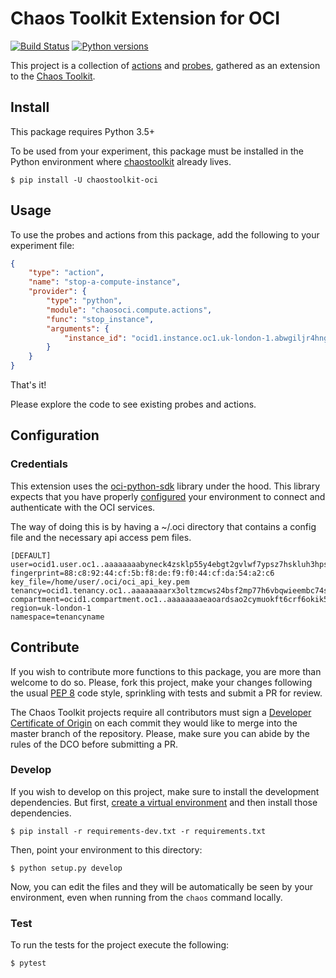 # Chaos Toolkit Extension for OCI

[![Build Status](https://travis-ci.org/chaostoolkit-incubator/chaostoolkit-oci.svg?branch=master)](https://travis-ci.org/chaostoolkit-incubator/chaostoolkit-oci)
[![Python versions](https://img.shields.io/pypi/pyversions/chaostoolkit-oci.svg)](https://www.python.org/)

This project is a collection of [actions][] and [probes][], gathered as an
extension to the [Chaos Toolkit][chaostoolkit].

[actions]: http://chaostoolkit.org/reference/api/experiment/#action
[probes]: http://chaostoolkit.org/reference/api/experiment/#probe
[chaostoolkit]: http://chaostoolkit.org

## Install

This package requires Python 3.5+

To be used from your experiment, this package must be installed in the Python
environment where [chaostoolkit][] already lives.

```
$ pip install -U chaostoolkit-oci
```

## Usage

To use the probes and actions from this package, add the following to your
experiment file:

```json
{
    "type": "action",
    "name": "stop-a-compute-instance",
    "provider": {
        "type": "python",
        "module": "chaosoci.compute.actions",
        "func": "stop_instance",
        "arguments": {
            "instance_id": "ocid1.instance.oc1.uk-london-1.abwgiljr4hngf7ktirgpp4ebl3w7fdarvhe6if4tu4r7y4fh3tsde7vbm5lq"
        }
    }
}
```

That's it!

Please explore the code to see existing probes and actions.

## Configuration

### Credentials

This extension uses the [oci-python-sdk][] library under the hood. This library expects
that you have properly [configured][creds] your environment to connect and
authenticate with the OCI services.

[oci-python-sdk]: https://github.com/oracle/oci-python-sdk
[creds]: https://docs.cloud.oracle.com/iaas/Content/API/Concepts/apisigningkey.htm

The way of doing this is by having a ~/.oci directory that contains a config file 
and the necessary api access pem files.

```
[DEFAULT]
user=ocid1.user.oc1..aaaaaaaabyneck4zsklp55y4ebgt2gvlwf7ypsz7hskluh3hpshfb3jelsew
fingerprint=88:c8:92:44:cf:5b:f8:de:f9:f0:44:cf:da:54:a2:c6
key_file=/home/user/.oci/oci_api_key.pem
tenancy=ocid1.tenancy.oc1..aaaaaaaarx3oltzmcws24bsf2mp77h6vbqwieembc74s2gohnfjjanmedxqj
compartment=ocid1.compartment.oc1..aaaaaaaaeaoardsao2cymuokft6crf6okik5uan4msovmdai44akwxje7tla
region=uk-london-1
namespace=tenancyname
```


## Contribute

If you wish to contribute more functions to this package, you are more than
welcome to do so. Please, fork this project, make your changes following the
usual [PEP 8][pep8] code style, sprinkling with tests and submit a PR for
review.

[pep8]: https://pycodestyle.readthedocs.io/en/latest/

The Chaos Toolkit projects require all contributors must sign a
[Developer Certificate of Origin][dco] on each commit they would like to merge
into the master branch of the repository. Please, make sure you can abide by
the rules of the DCO before submitting a PR.

[dco]: https://github.com/probot/dco#how-it-works

### Develop

If you wish to develop on this project, make sure to install the development
dependencies. But first, [create a virtual environment][venv] and then install
those dependencies.

[venv]: http://chaostoolkit.org/reference/usage/install/#create-a-virtual-environment

```console
$ pip install -r requirements-dev.txt -r requirements.txt 
```

Then, point your environment to this directory:

```console
$ python setup.py develop
```

Now, you can edit the files and they will be automatically be seen by your
environment, even when running from the `chaos` command locally.

### Test

To run the tests for the project execute the following:

```
$ pytest
```
